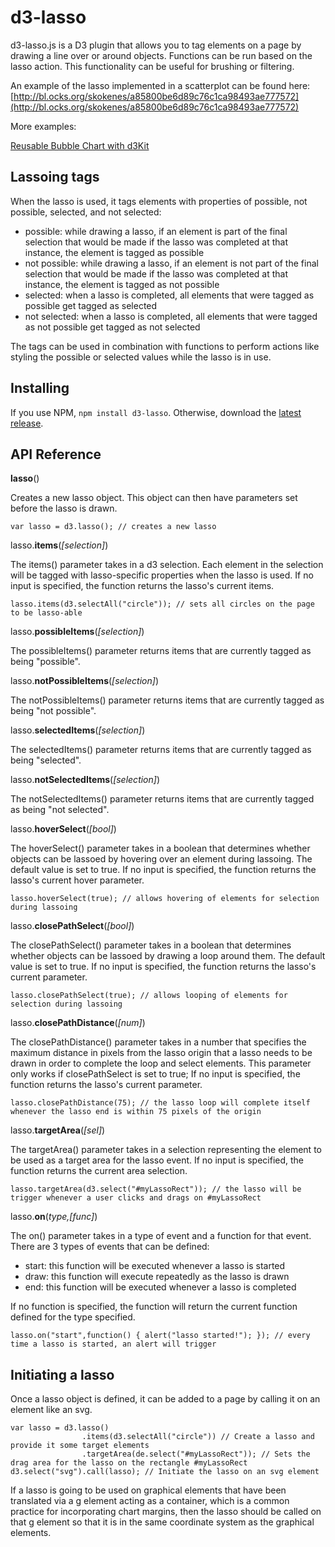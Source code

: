 # d3-lasso

d3-lasso.js is a D3 plugin that allows you to tag elements on a page by drawing a line over or around objects. Functions can be run based on the lasso action. This functionality can be useful for brushing or filtering.

An example of the lasso implemented in a scatterplot can be found here: [http://bl.ocks.org/skokenes/a85800be6d89c76c1ca98493ae777572](http://bl.ocks.org/skokenes/a85800be6d89c76c1ca98493ae777572)

More examples:

[Reusable Bubble Chart with d3Kit](http://bl.ocks.org/timelyportfolio/02f5ee71719e3f85aeed9b33586da21e)

Lassoing tags
--
When the lasso is used, it tags elements with properties of possible, not possible, selected, and not selected:

- possible: while drawing a lasso, if an element is part of the final selection that would be made if the lasso was completed at that instance, the element is tagged as possible
- not possible: while drawing a lasso, if an element is not part of the final selection that would be made if the lasso was completed at that instance, the element is tagged as not possible
- selected: when a lasso is completed, all elements that were tagged as possible get tagged as selected
- not selected: when a lasso is completed, all elements that were tagged as not possible get tagged as not selected

The tags can be used in combination with functions to perform actions like styling the possible or selected values while the lasso is in use.

## Installing

If you use NPM, `npm install d3-lasso`. Otherwise, download the [latest release](https://github.com/skokenes/d3-lasso/releases/latest).

## API Reference

**lasso**()

Creates a new lasso object. This object can then have parameters set before the lasso is drawn.
```
var lasso = d3.lasso(); // creates a new lasso
```

lasso.**items**(_[selection]_)

The items() parameter takes in a d3 selection. Each element in the selection will be tagged with lasso-specific properties when the lasso is used. If no input is specified, the function returns the lasso's current items.
```
lasso.items(d3.selectAll("circle")); // sets all circles on the page to be lasso-able
```

lasso.**possibleItems**(_[selection]_)

The possibleItems() parameter returns items that are currently tagged as being "possible".

lasso.**notPossibleItems**(_[selection]_)

The notPossibleItems() parameter returns items that are currently tagged as being "not possible".

lasso.**selectedItems**(_[selection]_)

The selectedItems() parameter returns items that are currently tagged as being "selected".

lasso.**notSelectedItems**(_[selection]_)

The notSelectedItems() parameter returns items that are currently tagged as being "not selected".

lasso.**hoverSelect**(_[bool]_)

The hoverSelect() parameter takes in a boolean that determines whether objects can be lassoed by hovering over an element during lassoing. The default value is set to true. If no input is specified, the function returns the lasso's current hover parameter.
```
lasso.hoverSelect(true); // allows hovering of elements for selection during lassoing
```

lasso.**closePathSelect**(_[bool]_)

The closePathSelect() parameter takes in a boolean that determines whether objects can be lassoed by drawing a loop around them. The default value is set to true. If no input is specified, the function returns the lasso's current parameter.
```
lasso.closePathSelect(true); // allows looping of elements for selection during lassoing
```

lasso.**closePathDistance**(_[num]_)

The closePathDistance() parameter takes in a number that specifies the maximum distance in pixels from the lasso origin that a lasso needs to be drawn in order to complete the loop and select elements. This parameter only works if closePathSelect is set to true; If no input is specified, the function returns the lasso's current parameter.
```
lasso.closePathDistance(75); // the lasso loop will complete itself whenever the lasso end is within 75 pixels of the origin
```

lasso.**targetArea**(_[sel]_)

The targetArea() parameter takes in a selection representing the element to be used as a target area for the lasso event. If no input is specified, the function returns the current area selection.
```
lasso.targetArea(d3.select("#myLassoRect")); // the lasso will be trigger whenever a user clicks and drags on #myLassoRect
```

lasso.**on**(_type,[func]_)

The on() parameter takes in a type of event and a function for that event. There are 3 types of events that can be defined:
- start: this function will be executed whenever a lasso is started
- draw: this function will execute repeatedly as the lasso is drawn
- end: this function will be executed whenever a lasso is completed

If no function is specified, the function will return the current function defined for the type specified.
```
lasso.on("start",function() { alert("lasso started!"); }); // every time a lasso is started, an alert will trigger
```

Initiating a lasso
--
Once a lasso object is defined, it can be added to a page by calling it on an element like an svg.
```
var lasso = d3.lasso()
                .items(d3.selectAll("circle")) // Create a lasso and provide it some target elements
                .targetArea(de.select("#myLassoRect")); // Sets the drag area for the lasso on the rectangle #myLassoRect
d3.select("svg").call(lasso); // Initiate the lasso on an svg element
```

If a lasso is going to be used on graphical elements that have been translated via a g element acting as a container, which is a common practice for incorporating chart margins, then the lasso should be called on that g element so that it is in the same coordinate system as the graphical elements.
